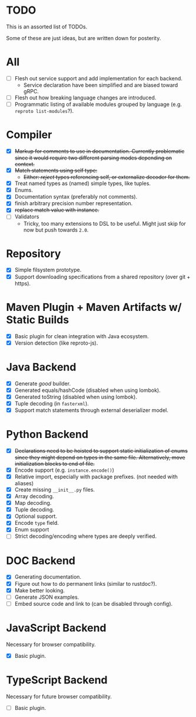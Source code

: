 # TODO

This is an assorted list of TODOs.

Some of these are just ideas, but are written down for posterity.

# All
- [ ] Flesh out service support and add implementation for each backend.
  * Service declaration have been simplified and are biased toward gRPC.
- [ ] Flesh out how breaking language changes are introduced.
- [ ] Programmatic listing of available modules grouped by language (e.g. `reproto list-modules`?).

# Compiler
- [x] ~~Markup for comments to use in documentation. Currently problematic since it would require two
      different parsing modes depending on context.~~
- [x] ~~Match statements using self type:~~
  * ~~Either: *reject* types referencing self, or externalize decoder for them.~~
- [x] Treat named types as (named) simple types, like tuples.
- [x] Enums.
- [x] Documentation syntax (preferably not comments).
- [x] finish arbitrary precision number representation.
- [x] ~~replace match value with instance.~~
- [ ] Validators
  * Tricky, too many extensions to DSL to be useful.
    Might just skip for now but push towards `2.0`.

# Repository
- [x] Simple filsystem prototype.
- [x] Support downloading specifications from a shared repository (over git + https).

# Maven Plugin + Maven Artifacts w/ Static Builds
- [x] Basic plugin for clean integration with Java ecosystem.
- [x] Version detection (like reproto-js).

# Java Backend
- [x] Generate _good_ builder.
- [x] Generated equals/hashCode (disabled when using lombok).
- [x] Generated toString (disabled when using lombok).
- [x] Tuple decoding (in `fasterxml`).
- [x] Support match statements through external deserializer model.

# Python Backend

- [x] ~~Declarations need to be hoisted to support static initialization of enums since they might
      depend on types in the same file. Alternatively, move initialization blocks to end of file.~~
- [x] Encode support (e.g. `instance.encode()`)
- [x] Relative import, especially with package prefixes. (not needed with aliases)
- [x] Create missing `__init__.py` files.
- [x] Array decoding.
- [x] Map decoding.
- [x] Tuple decoding.
- [x] Optional support.
- [x] Encode `type` field.
- [x] Enum support
- [ ] Strict decoding/encoding where types are deeply verified.

# DOC Backend
- [x] Generating documentation.
- [x] Figure out how to do permanent links (similar to rustdoc?).
- [x] Make better looking.
- [ ] Generate JSON examples.
- [ ] Embed source code and link to (can be disabled through config).

# JavaScript Backend
Necessary for browser compatibility.

- [x] Basic plugin.

# TypeScript Backend
Necessary for future browser compatibility.

- [ ] Basic plugin.
